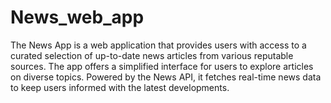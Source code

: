 # News_web_app
The News App is a web application that provides users with access to a curated selection of up-to-date news articles from various reputable sources. The app offers a simplified interface for users to explore articles on diverse topics. Powered by the News API, it fetches real-time news data to keep users informed with the latest developments.
